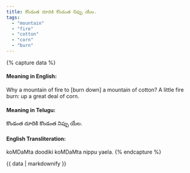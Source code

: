 ```yaml
---
title: కొండంత దూదికి కొండంత నిప్పు యేల.
tags:
  - "mountain"
  - "fire"
  - "cotton"
  - "corn"
  - "burn"
---
```


{% capture data %}
#### Meaning in English:
Why a mountain of fire to [burn down] a mountain of cotton?
A little fire burn: up a great deal of corn.

#### Meaning in Telugu:
కొండంత దూదికి కొండంత నిప్పు యేల.

#### English Transliteration:
koMDaMta doodiki koMDaMta nippu yaela.
{% endcapture %}

{{ data | markdownify }}


